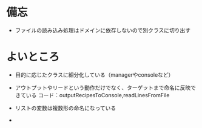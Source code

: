 # 備忘
-  ファイルの読み込み処理はドメインに依存しないので別クラスに切り出す

# よいところ
-  目的に応じたクラスに細分化している（managerやconsoleなど）

-  アウトプットやリードという動作だけでなく、ターゲットまで命名に反映できている
     コード：outputRecipesToConsole,readLinesFromFile

-  リストの変数は複数形の命名になっている

-
